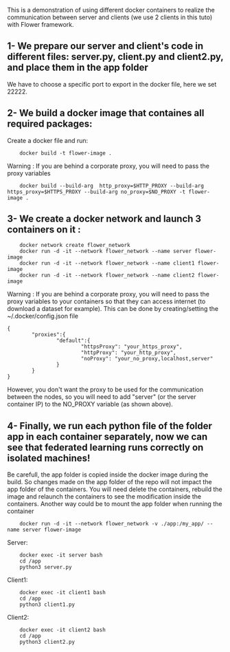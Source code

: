 This is a demonstration of using different docker containers to realize the communication between server and clients (we use 2 clients in this tuto) with Flower framework.

## 1- We prepare our server and client's code in different files: server.py, client.py and client2.py, and place them in the app folder
We have to choose a specific port to export in the docker file, here we set 22222.

## 2- We build a docker image that containes all required packages:
Create a docker file and run: 

        docker build -t flower-image .


Warning : If you are behind a corporate proxy, you will need to pass the proxy variables


        docker build --build-arg  http_proxy=$HTTP_PROXY --build-arg  https_proxy=$HTTPS_PROXY --build-arg no_proxy=$NO_PROXY -t flower-image .
    
## 3- We create a docker network and launch 3 containers on it : 

        docker network create flower_network
        docker run -d -it --network flower_network --name server flower-image
        docker run -d -it --network flower_network --name client1 flower-image
        docker run -d -it --network flower_network --name client2 flower-image


Warning : If you are behind a corporate proxy, you will need to pass the proxy variables 
to your containers so that they can access internet (to download a dataset for example).
This can be done by creating/setting the ~/.docker/config.json file

```
{
        "proxies":{
                "default":{
                        "httpsProxy": "your_https_proxy",
                        "httpProxy": "your_http_proxy",
                        "noProxy": "your_no_proxy,localhost,server"
                }
        }
}
```

However, you don't want the proxy to be used for the communication between the nodes,
so you will need to add "server" (or the server container IP) to the NO_PROXY variable (as shown above).
       
## 4- Finally, we run each python file of the folder app in each container separately, now we can see that federated learning runs correctly on isolated machines!

Be carefull, the app folder is copied inside the docker image during the build.
So changes made on the app folder of the repo will not impact the app folder of the containers. You will need delete the containers, rebuild the image and relaunch the containers to see the modification inside the containers.
Another way could be to mount the app folder when running the container

        docker run -d -it --network flower_network -v ./app:/my_app/ --name server flower-image

Server: 

```
    docker exec -it server bash
    cd /app
    python3 server.py
```

Client1:

```
    docker exec -it client1 bash
    cd /app
    python3 client1.py
```
    
Client2:

```
    docker exec -it client2 bash
    cd /app
    python3 client2.py
```
